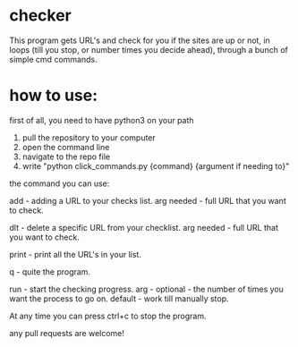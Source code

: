 # checker
This program gets URL's and check for you if the sites are up or not, in loops (till you stop, or number times you decide ahead), through a bunch of simple cmd commands.

# how to use:
first of all, you need to have python3 on your path
1. pull the repository to your computer
2. open the command line
3. navigate to the repo file
4. write "python click_commands.py {command} {argument if needing to}"

the command you can use:

add - adding a URL to your checks list. arg needed - full URL that you want to check.

dlt - delete a specific URL from your checklist. arg needed - full URL that you want to check.

print - print all the URL's in your list.

q - quite the program.

run - start the checking progress. arg - optional - the number of times you want the process to go on. default - work till manually stop.

At any time you can press ctrl+c to stop the program.

any pull requests are welcome!
